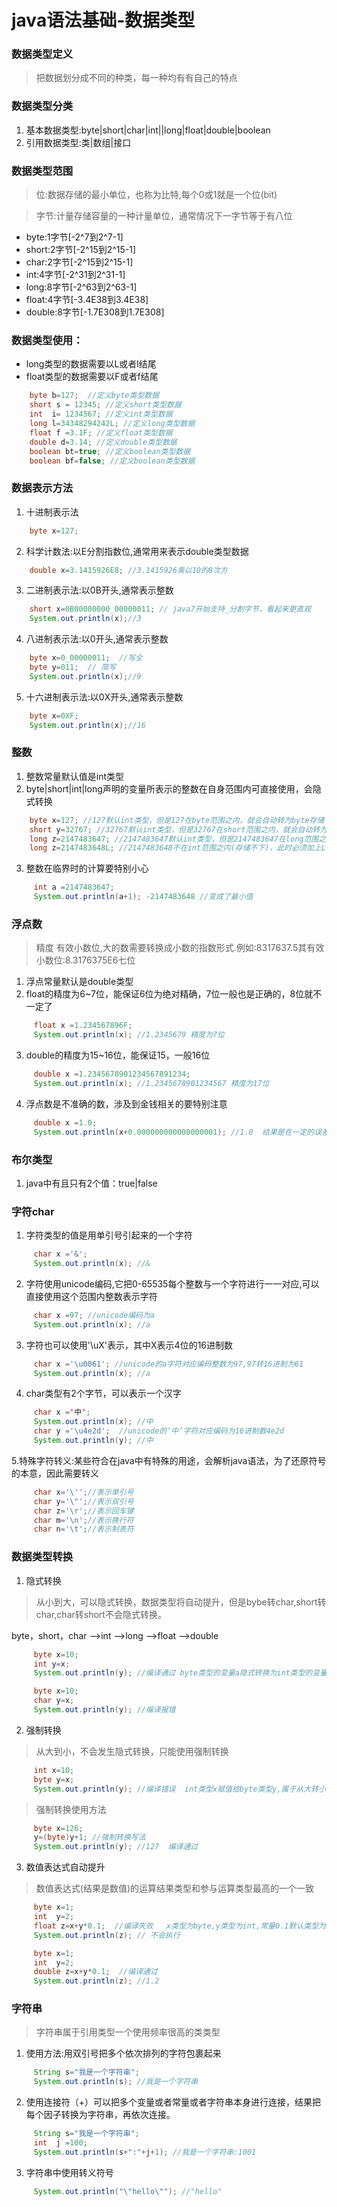 # java语法基础-数据类型

###  数据类型定义
>  把数据划分成不同的种类，每一种均有有自己的特点

###  数据类型分类
1. 基本数据类型:byte|short|char|int||long|float|double|boolean
2. 引用数据类型:类|数组|接口

###  数据类型范围

> 位:数据存储的最小单位，也称为比特,每个0或1就是一个位(bit)

> 字节:计量存储容量的一种计量单位，通常情况下一字节等于有八位

* byte:1字节[-2^7到2^7-1]
* short:2字节[-2^15到2^15-1]
* char:2字节[-2^15到2^15-1]
* int:4字节[-2^31到2^31-1]
* long:8字节[-2^63到2^63-1]
* float:4字节[-3.4E38到3.4E38]
* double:8字节[-1.7E308到1.7E308]

### 数据类型使用：
* long类型的数据需要以L或者l结尾
* float类型的数据需要以F或者f结尾

``` java
    byte b=127;  //定义byte类型数据
    short s = 12345; //定义short类型数据
    int  i= 1234567; //定义int类型数据
    long l=34348294242L; //定义long类型数据
    float f =3.1F; //定义float类型数据
    double d=3.14; //定义double类型数据
    boolean bt=true; //定义boolean类型数据
    boolean bf=false; //定义boolean类型数据
```

### 数据表示方法

1.  十进制表示法
``` java
    byte x=127;
```
2.  科学计数法:以E分割指数位,通常用来表示double类型数据
``` java
    double x=3.1415926E8; //3.1415926乘以10的8次方
```
3.  二进制表示法:以0B开头,通常表示整数
``` java
    short x=0B00000000_00000011; // java7开始支持_分割字节，看起来更直观
    System.out.println(x);//3
```
4.  八进制表示法:以0开头,通常表示整数
``` java
    byte x=0_00000011;  //写全
    byte y=011;  // 简写
    System.out.println(x);//9
```
5.  十六进制表示法:以0X开头,通常表示整数
``` java
    byte x=0XF;
    System.out.println(x);//16
```

### 整数
1. 整数常量默认值是int类型
2. byte|short|int|long声明的变量所表示的整数在自身范围内可直接使用，会隐式转换
``` java
    byte x=127; //127默认int类型，但是127在byte范围之内，就会自动转为byte存储
    short y=32767; //32767默认int类型，但是32767在short范围之内，就会自动转为short存储
    long z=2147483647; //2147483647默认int类型，但是2147483647在long范围之内，就会自动转为long存储
    long z=2147483648L; //2147483648不在int范围之内(存储不下)，此时必须加上L，变成long存储
```
3. 整数在临界时的计算要特别小心
``` java
     int a =2147483647;
     System.out.println(a+1); -2147483648 //变成了最小值
```

###  浮点数
>精度 有效小数位,大的数需要转换成小数的指数形式.例如:8317637.5其有效小数位:8.3176375E6七位

1. 浮点常量默认是double类型
2. float的精度为6~7位，能保证6位为绝对精确，7位一般也是正确的，8位就不一定了
``` java
     float x =1.234567896F;
     System.out.println(x); //1.2345679 精度为7位
```
3. double的精度为15~16位，能保证15，一般16位
``` java
     double x =1.2345678901234567891234;
     System.out.println(x); //1.2345678901234567 精度为17位
```
4. 浮点数是不准确的数，涉及到金钱相关的要特别注意
``` java
     double x =1.0;
     System.out.println(x+0.000000000000000001); //1.0  结果是在一定的误差范围内，但不能准确表示
```

### 布尔类型
1. java中有且只有2个值：true|false

### 字符char
1. 字符类型的值是用单引号引起来的一个字符
``` java
     char x ='&';
     System.out.println(x); //&
```
2. 字符使用unicode编码,它把0-65535每个整数与一个字符进行一一对应,可以直接使用这个范围内整数表示字符
``` java
     char x =97; //unicode编码为a
     System.out.println(x); //a
```
3. 字符也可以使用'\uX'表示，其中X表示4位的16进制数
``` java
     char x ='\u0061'; //unicode的a字符对应编码整数为97,97转16进制为61
     System.out.println(x); //a
```
4. char类型有2个字节，可以表示一个汉字
``` java
     char x ='中';
     System.out.println(x); //中
     char y ='\u4e2d';  //unicode的‘中’字符对应编码为16进制数4e2d
     System.out.println(y); //中
```
5.特殊字符转义:某些符合在java中有特殊的用途，会解析java语法，为了还原符号的本意，因此需要转义

``` java
     char x='\'';//表示单引号
     char y='\"';//表示双引号
     char z='\r';//表示回车键
     char m='\n';//表示换行符
     char n='\t';//表示制表符
```

### 数据类型转换
1.  隐式转换
> 从小到大，可以隐式转换，数据类型将自动提升，但是bybe转char,short转char,char转short不会隐式转换。

byte，short，char -->int  -->long -->float -->double
``` java
     byte x=10;
     int y=x;
     System.out.println(y); //编译通过 byte类型的变量a隐式转换为int类型的变量b
```
``` java
     byte x=10;
     char y=x;
     System.out.println(y); //编译报错
```

2.  强制转换
> 从大到小，不会发生隐式转换，只能使用强制转换

``` java
     int x=10;
     byte y=x;
     System.out.println(y); //编译错误  int类型x赋值给byte类型y,属于从大转小
```
> 强制转换使用方法

``` java
     byte x=126;
     y=(byte)y+1; //强制转换写法
     System.out.println(y); //127  编译通过
```

3.  数值表达式自动提升
>   数值表达式(结果是数值)的运算结果类型和参与运算类型最高的一个一致

``` java
     byte x=1;
     int  y=2;
     float z=x+y*0.1;  //编译失败   x类型为byte,y类型为int,常量0.1默认类型为double.结果类型应该为double
     System.out.println(z); // 不会执行
```

``` java
     byte x=1;
     int  y=2;
     double z=x+y*0.1;  //编译通过
     System.out.println(z); //1.2
```

### 字符串
>   字符串属于引用类型一个使用频率很高的类类型

1. 使用方法:用双引号把多个依次排列的字符包裹起来
``` java
     String s="我是一个字符串";
     System.out.println(s); //我是一个字符串
```
2.  使用连接符（+）可以把多个变量或者常量或者字符串本身进行连接，结果把每个因子转换为字符串，再依次连接。
``` java
     String s="我是一个字符串";
     int  j =100;
     System.out.println(s+":"+j+1); //我是一个字符串:1001
```
3.  字符串中使用转义符号
``` java
     System.out.println("\"hello\""); //"hello"
```



